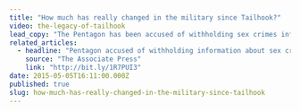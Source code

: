 ```yaml
---
title: "How much has really changed in the military since Tailhook?"
video: the-legacy-of-tailhook
lead_copy: "The Pentagon has been accused of withholding sex crimes info. Which begs the question, how much has changed in the military since Tailhook?"
related_articles:
  - headline: "Pentagon accused of withholding information about sex crimes"
    source: "The Associate Press"
    link: "http://bit.ly/1R7PUI3"
date: 2015-05-05T16:11:00.000Z
published: true
slug: how-much-has-really-changed-in-the-military-since-tailhook
---
```


